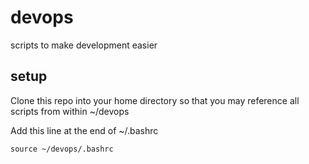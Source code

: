# devops
scripts to make development easier

## setup

Clone this repo into your home directory so that you may reference all scripts from within ~/devops

Add this line at the end of ~/.bashrc

```
source ~/devops/.bashrc
```
